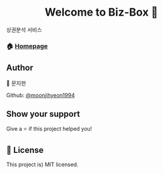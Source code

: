 <h1 align="center">Welcome to Biz-Box 👋</h1>

<p>

</p>

 상권분석 서비스



### 🏠 [Homepage](asdf)



## Author

👤 문지현



Github: [@moonjihyeon1994](https://github.com/moonjihyeon1994)



## Show your support

Give a ⭐️ if this project helped you!

## 📝 License

This project is) MIT licensed.
